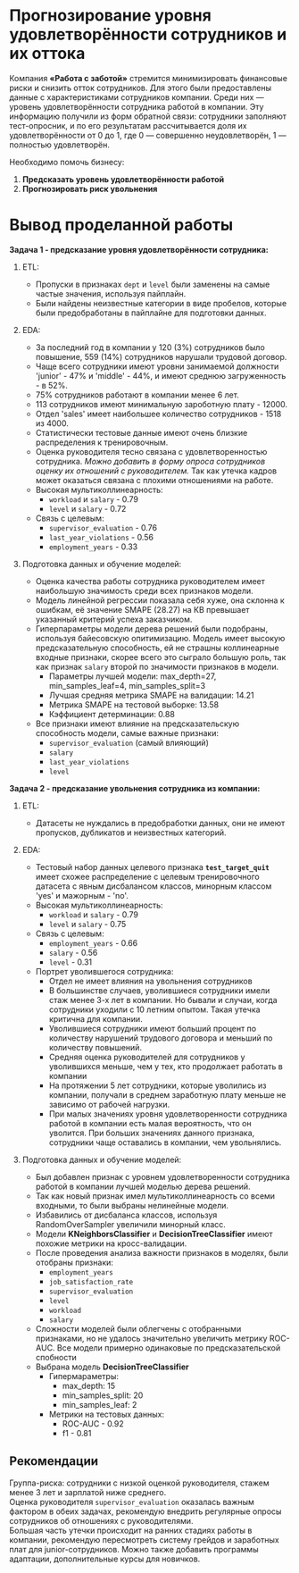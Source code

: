 # Прогнозирование уровня удовлетворённости сотрудников и их оттока 

Компания **«Работа с заботой»** стремится минимизировать финансовые риски и снизить отток сотрудников. Для этого были предоставлены данные с характеристиками сотрудников компании. Среди них — уровень удовлетворённости сотрудника работой в компании. Эту информацию получили из форм обратной связи: сотрудники заполняют тест-опросник, и по его результатам рассчитывается доля их удовлетворённости от 0 до 1, где 0 — совершенно неудовлетворён, 1 — полностью удовлетворён. 

Необходимо помочь бизнесу:  
1. **Предсказать уровень удовлетворённости работой**
2. **Прогнозировать риск увольнения**

# Вывод проделанной работы

**Задача 1 - предсказание уровня удовлетворённости сотрудника:**

1. ETL:
    - Пропуски в признаках `dept` и `level` были заменены на самые частые значения, используя пайплайн. 
    - Были найдены неизвестные категории в виде пробелов, которые были предобработаны в пайплайне для подготовки данных.

2. EDA:
    - За последний год в компании у 120 (3%) сотрудников было повышение, 559 (14%) сотрудников нарушали трудовой договор. 
    - Чаще всего сотрудники имеют уровни занимаемой должности 'junior' - 47% и 'middle' - 44%, и имеют среднюю загруженность - в 52%.
    - 75% сотрудников работают в компании менее 6 лет. 
    - 113 сотрудников имеют минимальную зароботную плату - 12000. 
    - Отдел 'sales' имеет наибольшее количество сотрудников - 1518 из 4000. 
    - Статистически тестовые данные имеют очень близкие распределения к тренировочным.
    - Оценка руководителя тесно связана с удовлетворенностью сотрудника. *Можно добавить в форму опроса сотрудников оценку их отношений с руководителем.* Так как утечка кадров может оказаться связана с плохими отношениями на работе.
    -  Высокая мультиколлинеарность:
        - `workload` и `salary` - 0.79
        - `level` и `salary` - 0.72
    -  Связь с целевым:
        - `supervisor_evaluation` - 0.76
        - `last_year_violations` - 0.56
        - `employment_years` - 0.33

3. Подготовка данных и обучение моделей:
    - Оценка качества работы сотрудника руководителем имеет наибольшую значимость среди всех признаков модели. 
    - Модель линейной регрессии показала себя хуже, она склонна к ошибкам, её значение SMAPE (28.27) на КВ превышает указанный критерий успеха заказчиком. 
    - Гиперпараметры модели дерева решений были подобраны, используя байесовскую опитимизацию. Модель имеет высокую предсказательную способность, ей не страшны коллинеарные входные признаки, скорее всего это сыграло большую роль, так как признак `salary` второй по значимости признаков в модели.
        - Параметры лучшей модели: max_depth=27, min_samples_leaf=4, min_samples_split=3
        - Лучшая средняя метрика SMAPE на валидации: 14.21
        - Метрика SMAPE на тестовой выборке: 13.58
        - Кэффициент детерминации: 0.88
    - Все признаки имеют влияние на предсказательскую способность модели, самые важные признаки:
        - `supervisor_evaluation` (самый влияющий)
        - `salary`
        - `last_year_violations`
        - `level`


**Задача 2 - предсказание увольнения сотрудника из компании:**

1. ETL:
    - Датасеты не нуждались в предобработки данных, они не имеют пропусков, дубликатов и неизвестных категорий.

2. EDA:
    - Тестовый набор данных целевого признака **`test_target_quit`** имеет схожее распределение с целевым тренировочного датасета с явным дисбалансом классов, минорным классом 'yes' и мажорным - 'no'. 
    -  Высокая мультиколлинеарность:
        - `workload` и `salary` - 0.79
        - `level` и `salary` - 0.75
    -  Связь с целевым:
        - `employment_years` - 0.66
        - `salary` - 0.56
        - `level` - 0.31
    - Портрет уволившегося сотрудника:
        - Отдел не имеет влияния на увольнения сотрудников
        - В большинстве случаев, уволившиеся сотрудники имели стаж менее 3-х лет в компании. Но бывали и случаи, когда сотрудники уходили с 10 летним опытом. Такая утечка критична для компании.
        -  Уволившиеся сотрудники имеют больший процент по количеству нарушений трудового договора и меньший по количеству повышений.
        - Средняя оценка руководителей для сотрудников у уволившихся меньше, чем у тех, кто продолжает работать в компании
        - На протяжении 5 лет сотрудники, которые уволились из компании, получали в среднем заработную плату меньше не зависимо от рабочей нагрузки. 
        - При малых значениях уровня удовлетворенности сотрудника работой в компании есть малая вероятность, что он уволится. При больших значениях данного признака, сотрудники чаще оставались в компании, чем увольнялись.
    
3. Подготовка данных и обучение моделей:
    - Был добавлен признак с уровнем удовлетворенности сотрудника работой в компании лучшей моделью дерева решений.
    - Так как новый признак имел мультиколлинеарность со всеми входными, то были выбраны нелинейные модели.
    - Избавились от дисбаланса классов, используя RandomOverSampler увеличили минорный класс.
    - Модели **KNeighborsClassifier** и **DecisionTreeClassifier** имеют похожие метрики на кросс-валидации.
    - После проведения анализа важности признаков в моделях, были отобраны признаки: 
        - `employment_years`
        - `job_satisfaction_rate`
        - `supervisor_evaluation`
        - `level`
        - `workload`
        - `salary`
    - Сложности моделей были облегчены с отобранными признаками, но не удалось значительно увеличить метрику ROC-AUC. Все модели примерно одинаковые по предсказательской спобности
    - Выбрана модель **DecisionTreeClassifier**
        - Гипермараметры:
            - max_depth: 15
            - min_samples_split: 20
            - min_samples_leaf: 2
        - Метрики на тестовых данных:
            - ROC-AUC - 0.92
            - f1 - 0.81
    
## Рекомендации

Группа-риска: сотрудники с низкой оценкой руководителя, стажем менее 3 лет и зарплатой ниже среднего. \
Оценка руководителя `supervisor_evaluation` оказалась важным фактором в обеих задачах, рекомендую внедрить регулярные опросы сотрудников об отношениях с руководителями. \
Большая часть утечки происходит на ранних стадиях работы в компании, рекомендую пересмотреть систему грейдов и заработных плат для  junior-сотрудников. Можно также добавить программы адаптации, дополнительные курсы для новичков.
